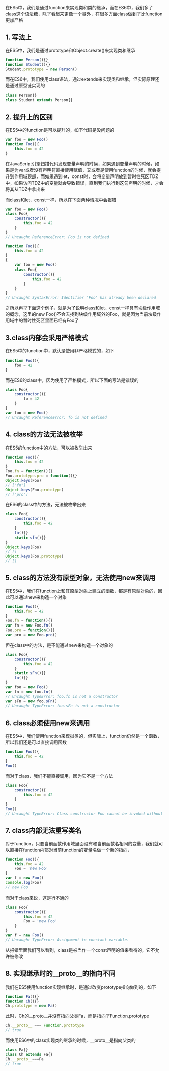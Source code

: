 在ES5中，我们是通过function来实现类和类的继承，而在ES6中，我们多了class这个语法糖，除了看起来更像一个类外，在很多方面class做到了比function更加严格
## 1. 写法上
在ES5中，我们是通过prototype和Object.create()来实现类和继承
```javascript
function Person(){}
function Student(){}
Student.prototype = new Person()
```
而在ES6中，我们使用class语法，通过extends来实现类和继承，但实际原理还是通过原型链实现的
```javascript
class Person{}
class Student extends Person{}
```

## 2. 提升上的区别
在ES5中的function是可以提升的，如下代码是没问题的
```javascript
var foo = new Foo()
function Foo(){
    this.foo = 42
}
```

在JavaScript引擎扫描代码发现变量声明的时候，如果遇到变量声明的时候，如果是为var或者没有声明符直接使用赋值，又或者是使用function的时候，就会提升到作用域顶部，而如果遇到let，const时，会将变量声明放到暂时性死区TDZ中，如果访问TDZ中的变量就会导致错误，直到我们执行到这句声明的时候，才会将其从TDZ中拿出来

而class和let，const一样，所以在下面两种情况中会报错
```javascript
var foo = new Foo()
class Foo{
    constructor(){
        this.foo = 42
    }
}
// Uncaught ReferenceError: Foo is not defined
```
```javascript
function Foo(){
    this.foo = 42
}
{
    var foo = new Foo()
    class Foo{
        constructor(){
            this.foo = 42
        }
    }
}
// Uncaught SyntaxError: Identifier 'Foo' has already been declared
```
之所以再举下面这个例子，就是为了说明class和let，const一样具有块级作用域的概念，这里的new Foo()不会去找到块级作用域外的Foo，就是因为当前块级作用域中的暂时性死区里面已经有Foo了

## 3.class内部会采用严格模式
在ES5中的function中，默认是使用非严格模式的，如下
```javascript
function Foo(){
    foo = 42
}
```
而在ES6的class中，因为使用了严格模式，所以下面的写法是错误的
```javascript
class Foo{
    constructor(){
        fo = 42
    }
}
var foo = new Foo() 
// Uncaught ReferenceError: fo is not defined
```

## 4. class的方法无法被枚举
在ES5的function中的方法，可以被枚举出来
```javascript
function Foo(){
    this.foo = 42
}
Foo.fn = function(){}
Foo.prototype.pro = function(){}
Object.keys(Foo)
// ["fn"]
Object.keys(Foo.prototype)
// ["pro"]
```

在ES6的class中的方法，无法被枚举出来
```javascript
class Foo{
    constructor(){
        this.foo = 42
    }
    fn(){}
    static sfn(){}
}
Object.keys(Foo)
// []
Object.keys(Foo.prototype)
// []
```

## 5. class的方法没有原型对象，无法使用new来调用
在ES5中，我们在function上和其原型对象上建立的函数，都是有原型对象的，因此可以通过new来构造一个对象
```javascript
function Foo(){
    this.foo = 42
}
Foo.fn = function(){}
var fn = new Foo.fn()
Foo.pro = function(){}
var pro = new Foo.pro()
```
但在class中的方法，是不能通过new来构造一个对象的
```javascript
class Foo{
    constructor(){
        this.foo = 42
    }
    static sFn(){}
    fn(){}
}
var foo = new Foo()
var fn = new foo.fn()
// Uncaught TypeError: foo.fn is not a constructor
var sFn = new foo.sFn()
// Uncaught TypeError: foo.sFn is not a constructor
```

## 6. class必须使用new来调用
在ES5中，我们使用function来模拟类的，但实际上，function仍然是一个函数，所以我们还是可以直接调用函数
```javascript
function Foo(){
    this.foo = 42
}
Foo()
```
而对于class，我们不能直接调用，因为它不是一个方法
```javascript
class Foo{
    constructor(){
        this.foo = 42
    }
}
Foo()
// Uncaught TypeError: Class constructor Foo cannot be invoked without 'new'
```

## 7. class内部无法重写类名
对于function，只要当前函数作用域里面没有和当前函数名相同的变量，我们就可以直接在function内部对当前function的变量名做一个新的指向，
```javascript
function Foo(){
    this.foo = 42
    Foo = 'new Foo'
}
var f = new Foo()
console.log(Foo)
// new Foo
```
而对于class来说，这是行不通的
```javascript
class Foo{
    constructor(){
        this.foo = 42
        Foo = 'new Foo'
    }
}
var f = new Foo()
// Uncaught TypeError: Assignment to constant variable.
```
从报错里面我们可以看到，class是被当作一个const声明的值来看待的，它不允许被修改

## 8. 实现继承时的__proto__的指向不同
我们在ES5使用function实现继承时，是通过改变prototype指向做到的，如下
```javascript
function Fa(){}
function Ch(){}
Ch.prototype = new Fa()
```
此时，Ch的__proto__并没有指向父类Fa，而是指向了Function.prototype
```javascript
Ch.__proto__ === Function.prototype
// true
```
而使用ES6中的class实现类的继承的时候，__proto__是指向父类的
```javascript
class Fa{}
class Ch extends Fa{}
Ch.__proto__===Fa
// true
```